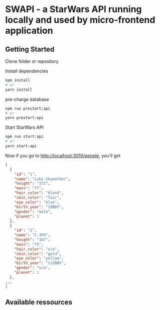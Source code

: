 # SWAPI - a StarWars API running locally and used by micro-frontend application

## Getting Started
Clone folder or repository

Install dependencies

```bash
npm install
# or
yarn install
```

pre-charge database

```bash
npm run prestart:api
# or
yarn prestart:api
```

Start StarWars API

```bash
npm run start:api
# or
yarn start:api
```

Now if you go to [http://localhost:3010/people](http://localhost:3010/people), you'll get

```json
[
  {
    "id": "1",
    "name": "Luke Skywalker",
    "height": "172",
    "mass": "77",
    "hair_color": "blond",
    "skin_color": "fair",
    "eye_color": "blue",
    "birth_year": "19BBY",
    "gender": "male",
    "planet": 1
  },
  {
    "id": "2",
    "name": "C-3PO",
    "height": "167",
    "mass": "75",
    "hair_color": "n/a",
    "skin_color": "gold",
    "eye_color": "yellow",
    "birth_year": "112BBY",
    "gender": "n/a",
    "planet": 1
  },
...
]
```

## Available ressources
